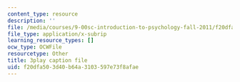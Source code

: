 ```yaml
---
content_type: resource
description: ''
file: /media/courses/9-00sc-introduction-to-psychology-fall-2011/f20dfa503d40b64a3103597e73f8afae_vf1U3Nt3HQk.srt
file_type: application/x-subrip
learning_resource_types: []
ocw_type: OCWFile
resourcetype: Other
title: 3play caption file
uid: f20dfa50-3d40-b64a-3103-597e73f8afae
---
```

